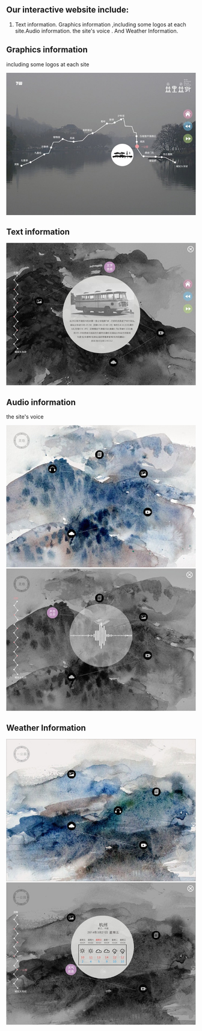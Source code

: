 ## Our interactive website include:
1. Text information. Graphics information ,including some logos at each site.Audio information. the site's voice . And Weather Information.



## Graphics information
 
 including some logos at each site
 
![Ink manuscripts1](../project_images/图形logo1.jpg)



## Text information

![Ink manuscripts1](../project_images/文字.jpg)




## Audio information

the site's voice

![Ink manuscripts1](../project_images/声音1.jpg)
![Ink manuscripts1](../project_images/声音2.jpg)





##  Weather Information
![Ink manuscripts1](../project_images/天气.jpg)
![Ink manuscripts1](../project_images/天气2.jpg)